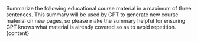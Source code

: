 Summarize the following educational course material in a maximum of three sentences. This summary will be used by GPT to generate new course material on new pages, so please make the summary helpful for ensuring GPT knows what material is already covered so as to avoid repetition. {content}